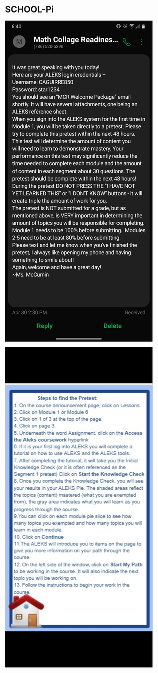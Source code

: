 # SCHOOL-Pi

![Image1](https://raw.githubusercontent.com/DJ-JR30/SCHOOL-Pi/main/Screenshot_20210501-184057.png)

![Image2](https://raw.githubusercontent.com/DJ-JR30/SCHOOL-Pi/main/Screenshot_20210501-184104.png)
